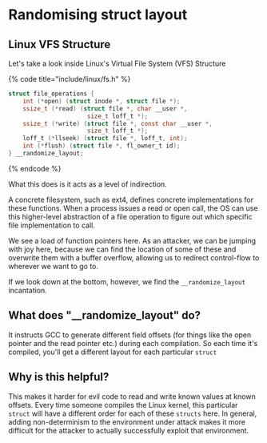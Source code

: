 # Randomising struct layout

## Linux VFS Structure <a id="linux-vfs-structure"></a>

Let's take a look inside Linux's Virtual File System \(VFS\) Structure

{% code title="include/linux/fs.h" %}
```c
struct file_operations {
    int (*open) (struct inode *, struct file *);
    ssize_t (*read) (struct file *, char __user *,
                      size_t loff_t *);
    ssize_t (*write) (struct file *, const char __user *,
                      size_t loff_t *);
    loff_t (*llseek) (struct file *, loff_t, int);
    int (*flush) (struct file *, fl_owner_t id);
} __randomize_layout;
```
{% endcode %}

What this does is it acts as a level of indirection.

A concrete filesystem, such as ext4, defines concrete implementations for these functions. When a process issues a read or open call, the OS can use this higher-level abstraction of a file operation to figure out which specific file implementation to call.

We see a load of function pointers here. As an attacker, we can be jumping with joy here, because we can find the location of some of these and overwrite them with a buffer overflow, allowing us to redirect control-flow to wherever we want to go to.

If we look down at the bottom, however, we find the `__randomize_layout` incantation.

## What does "\_\_randomize\_layout" do?  <a id="what-does-__randomize_layout-do"></a>

It instructs GCC to generate different field offsets \(for things like the open pointer and the read pointer etc.\) during each compilation. So each time it's compiled, you'll get a different layout for each particular `struct`

## Why is this helpful? <a id="why-is-this-helpful"></a>

This makes it harder for evil code to read and write known values at known offsets. Every time someone compiles the Linux kernel, this particular `struct` will have a different order for each of these `structs` here. In general, adding non-determinism to the environment under attack makes it more difficult for the attacker to actually successfully exploit that environment.

